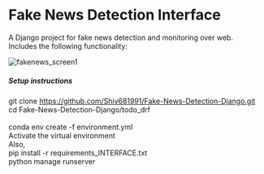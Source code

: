 # Fake News Detection Interface

A Django project for fake news detection and monitoring over web.<br>
Includes the following functionality:<br>


![fakenews_screen1](https://user-images.githubusercontent.com/9869470/112911588-63d14f80-9113-11eb-90a3-b0f8256e0a57.png)
<br>
##### Setup instructions
git clone https://github.com/Shiv681991/Fake-News-Detection-Django.git<br>
cd Fake-News-Detection-Django/todo_drf <br>  
conda env create -f environment.yml <br>
Activate the virtual environment<br> 
Also,<br>
pip install -r requirements_INTERFACE.txt<br>
python manage runserver
